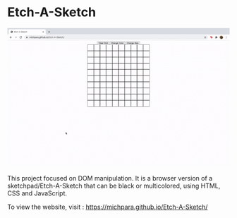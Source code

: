 # **Etch-A-Sketch**

![](gifs/etch-a-sketch.gif)

This project focused on DOM manipulation. It is a browser version of a sketchpad/Etch-A-Sketch that can be black or multicolored, using HTML, CSS and JavaScript.

To view the website, visit : https://michpara.github.io/Etch-A-Sketch/